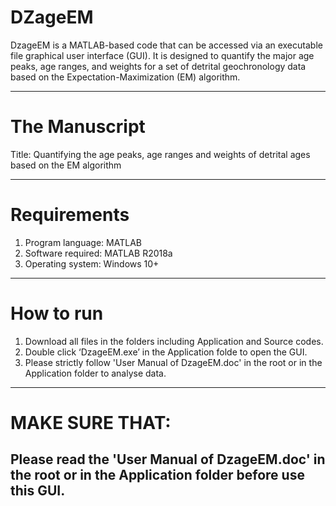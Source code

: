 # DZageEM

DzageEM is a MATLAB-based code that can be accessed via an executable file graphical user interface (GUI). 
It is designed to quantify the major age peaks, age ranges, and weights for a set of detrital geochronology data based on the Expectation-Maximization (EM) algorithm. 

---------------------------------------------------------------------------------------------------------------
# The Manuscript

Title: Quantifying the age peaks, age ranges and weights of detrital ages based on the EM algorithm

---------------------------------------------------------------------------------------------------------------
# Requirements

1. Program language: MATLAB
2. Software required: MATLAB R2018a
3. Operating system: Windows 10+

---------------------------------------------------------------------------------------------------------------
# How to run

1. Download all files in the folders including Application and Source codes.
2. Double click ‘DzageEM.exe’ in the Application folde to open the GUI.
3. Please strictly follow 'User Manual of DzageEM.doc' in the root or in the Application folder to analyse data.
 
---------------------------------------------------------------------------------------------------------------
# MAKE SURE THAT:

Please read the 'User Manual of DzageEM.doc' in the root or in the Application folder before use this GUI.
---------------------------------------------------------------------------------------------------------------
